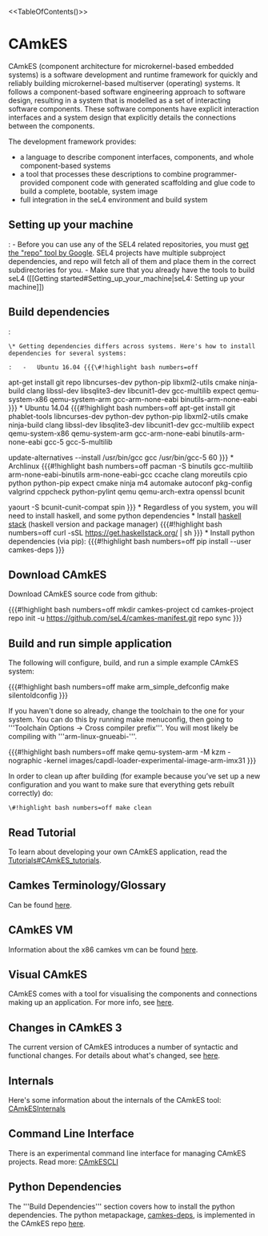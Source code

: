 &lt;&lt;TableOfContents()&gt;&gt;

# CAmkES
 CAmkES (component architecture for microkernel-based embedded
systems) is a software development and runtime framework for quickly and
reliably building microkernel-based multiserver (operating) systems. It
follows a component-based software engineering approach to software
design, resulting in a system that is modelled as a set of interacting
software components. These software components have explicit interaction
interfaces and a system design that explicitly details the connections
between the components.

The development framework provides:

  -   a language to describe component interfaces, components, and whole
      component-based systems
  -   a tool that processes these descriptions to combine
      programmer-provided component code with generated scaffolding and
      glue code to build a complete, bootable, system image
  -   full integration in the seL4 environment and build system

## Setting up your machine


:   -   Before you can use any of the SEL4 related repositories, you
        must
        [get the "repo" tool by Google](http://source.android.com/source/downloading.html#installing-repo). SEL4 projects have multiple
        subproject dependencies, and repo will fetch all of them and
        place them in the correct subdirectories for you.
    -   Make sure that you already have the tools to build seL4
        (\[\[Getting started\#Setting_up_your_machine|seL4: Setting
        up your machine\]\])

## Build dependencies


:   

    \* Getting dependencies differs across systems. Here's how to install dependencies for several systems:

    :   -   Ubuntu 16.04 {{{\#!highlight bash numbers=off

apt-get install git repo libncurses-dev python-pip libxml2-utils cmake
ninja-build clang
libssl-dev libsqlite3-dev libcunit1-dev gcc-multilib expect
qemu-system-x86 qemu-system-arm gcc-arm-none-eabi binutils-arm-none-eabi
}}} \* Ubuntu 14.04 {{{\#!highlight bash numbers=off apt-get install git
phablet-tools libncurses-dev python-dev python-pip libxml2-utils
cmake ninja-build clang libssl-dev libsqlite3-dev libcunit1-dev
gcc-multilib expect
qemu-system-x86 qemu-system-arm gcc-arm-none-eabi binutils-arm-none-eabi
gcc-5 gcc-5-multilib

update-alternatives --install /usr/bin/gcc gcc /usr/bin/gcc-5 60 }}} \*
Archlinux {{{\#!highlight bash numbers=off pacman -S binutils
gcc-multilib arm-none-eabi-binutils arm-none-eabi-gcc ccache clang
moreutils cpio python python-pip expect cmake ninja m4 automake autoconf
pkg-config
valgrind cppcheck python-pylint qemu qemu-arch-extra openssl bcunit

yaourt -S bcunit-cunit-compat spin }}} \* Regardless of you system, you
will need to install haskell, and some python dependencies \* Install
[ haskell stack](<https://haskellstack.org> ) (haskell version and
package manager) {{{\#!highlight bash numbers=off curl -sSL
<https://get.haskellstack.org/> | sh }}} \* Install python dependencies
(via pip): {{{\#!highlight bash numbers=off pip install --user
camkes-deps }}}

## Download CAmkES


Download CAmkES source code from github:

{{{\#!highlight bash numbers=off mkdir camkes-project cd camkes-project
repo init -u <https://github.com/seL4/camkes-manifest.git> repo sync }}}

## Build and run simple application


The following will configure, build, and run a simple example CAmkES
system:

{{{\#!highlight bash numbers=off make arm_simple_defconfig make
silentoldconfig }}}

If you haven't done so already, change the toolchain to the one for your
system. You can do this by running make menuconfig, then going to
'''Toolchain Options -&gt; Cross compiler prefix'''. You will most
likely be compiling with '''arm-linux-gnueabi-'''.

{{{\#!highlight bash numbers=off make qemu-system-arm -M kzm -nographic
-kernel images/capdl-loader-experimental-image-arm-imx31 }}}

In order to clean up after building (for example because you’ve set up a
new configuration and you want to make sure that everything gets rebuilt
correctly) do:

`\#!highlight bash numbers=off make clean `

## Read Tutorial


To learn about developing your own CAmkES application, read the
[Tutorials\#CAmkES_tutorials](../Tutorials\#CAmkES_tutorials).

## Camkes Terminology/Glossary


Can be found [here](CAmkES/Terminology).

## CAmkES VM


Information about the x86 camkes vm can be found [here](CAmkESVM).

## Visual CAmkES


CAmkES comes with a tool for visualising the components and connections
making up an application. For more info, see [here](VisualCAmkES).

## Changes in CAmkES 3


The current version of CAmkES introduces a number of syntactic and
functional changes. For details about what's changed, see
[here](CAmkESDifferences).

## Internals


Here's some information about the internals of the CAmkES tool:
[CAmkESInternals](../CAmkESInternals)

## Command Line Interface


There is an experimental command line interface for managing CAmkES
projects. Read more: [CAmkESCLI](../CAmkESCLI)

## Python Dependencies


The '''Build Dependencies''' section covers how to install the python
dependencies. The python metapackage,
[camkes-deps](https://pypi.python.org/pypi/camkes-deps), is
implemented in the CAmkES repo
[here](https://github.com/seL4/camkes-tool/blob/master/tools/python-deps/setup.py).
